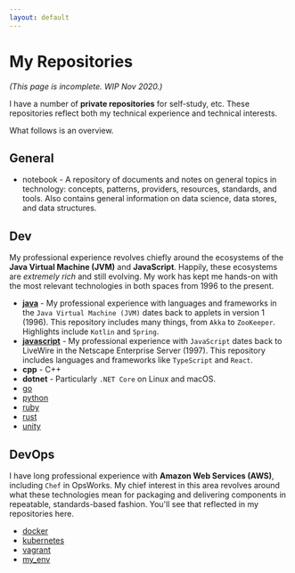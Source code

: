 ```yaml
---
layout: default
---
```


# My Repositories

_(This page is incomplete. WIP Nov 2020.)_

I have a number of **private repositories** for self-study, etc. These repositories reflect both my technical experience and technical interests.

What follows is an overview. 

## General

- notebook - A repository of documents and notes on general topics in technology: concepts, patterns, providers, resources, standards, and tools. Also contains general information on data science, data stores, and data structures.

## Dev

My professional experience revolves chiefly around the ecosystems of the **Java Virtual Machine (JVM)** and **JavaScript**. Happily, these ecosystems are _extremely rich_ and still evolving. My work has kept me hands-on with the most relevant technologies in both spaces from 1996 to the present.

- [**java**](./java.md) - My professional experience with languages and frameworks in the `Java Virtual Machine (JVM)` dates back to applets in version 1 (1996). This repository includes many things, from `Akka` to `ZooKeeper`. Highlights include `Kotlin` and `Spring`.
- [**javascript**](./javascript.md) - My professional experience with `JavaScript` dates back to LiveWire in the Netscape Enterprise Server (1997). This repository includes languages and frameworks like `TypeScript` and `React`.
- **cpp** - C++
- **dotnet** - Particularly `.NET Core` on Linux and macOS.
- [go](./go.md)
- [python](./python.md)
- [ruby](./ruby.md)
- [rust](./rust.md)
- [unity](./unity.md)

## DevOps

I have long professional experience with **Amazon Web Services (AWS)**, including `Chef` in OpsWorks. My chief interest in this area revolves around what these technologies mean for packaging and delivering components in repeatable, standards-based fashion. You'll see that reflected in my repositories here.

- [docker](./docker.md)
- [kubernetes](./kubernetes.md)
- [vagrant](./vagrant.md)
- [my_env](./my_env.md)